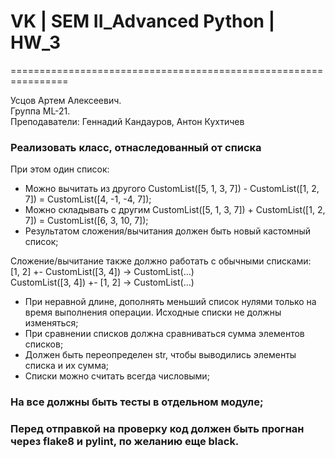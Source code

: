 # VK | SEM II_Advanced Python | HW_3

================================================================ 
  
Усцов Артем Алексеевич.  
Группа ML-21.  
Преподаватели: Геннадий Кандауров, Антон Кухтичев

### Реализовать класс, отнаследованный от списка
При этом один список:

- Можно вычитать из другого CustomList([5, 1, 3, 7]) - CustomList([1, 2, 7]) = CustomList([4, -1, -4, 7]);  
- Можно складывать с другим CustomList([5, 1, 3, 7]) + CustomList([1, 2, 7]) = CustomList([6, 3, 10, 7]);  
- Результатом сложения/вычитания должен быть новый кастомный список;  

Сложение/вычитание также должно работать с обычными списками:  
[1, 2] +- CustomList([3, 4]) -> CustomList(...)  
CustomList([3, 4]) +- [1, 2] -> CustomList(...)  

- При неравной длине, дополнять меньший список нулями только на время выполнения операции. Исходные списки не должны изменяться;
- При сравнении списков должна сравниваться сумма элементов списков;
- Должен быть переопределен str, чтобы выводились элементы списка и их сумма;
- Списки можно считать всегда числовыми;  

### На все должны быть тесты в отдельном модуле;  
### Перед отправкой на проверку код должен быть прогнан через flake8 и pylint, по желанию еще black.
